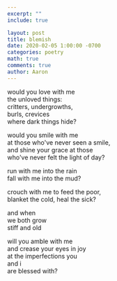 ```yaml
---
excerpt: ""
include: true

layout: post
title: blemish 
date: 2020-02-05 1:00:00 -0700
categories: poetry
math: true
comments: true
author: Aaron
---
```





would you love with me  
the unloved things:  
critters, undergrowths,  
burls, crevices  
where dark things hide?  

would you smile with me  
at those who've never seen a smile,  
and shine your grace at those  
who've never felt the light of day?  

run with me into the rain  
fall with me into the mud?  

crouch with me to feed the poor,  
blanket the cold, heal the sick?  

and when  
we both grow  
stiff and old  

will you amble with me  
and crease your eyes in joy  
at the imperfections you  
and i  
are blessed with?
